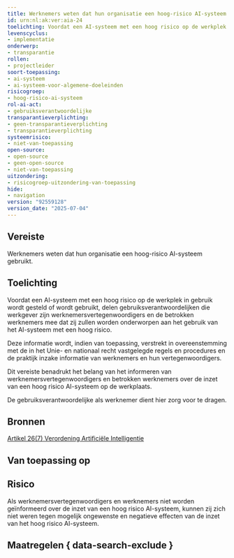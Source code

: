 ```yaml
---
title: Werknemers weten dat hun organisatie een hoog-risico AI-systeem gebruikt
id: urn:nl:ak:ver:aia-24
toelichting: Voordat een AI-systeem met een hoog risico op de werkplek in gebruik wordt gesteld of wordt gebruikt, delen gebruiksverantwoordelijken die werkgever zijn werknemersvertegenwoordigers en de betrokken werknemers mee dat zij zullen worden onderworpen aan het gebruik van het AI-systeem met een hoog risico.
levenscyclus:
- implementatie
onderwerp:
- transparantie
rollen:
- projectleider
soort-toepassing:
- ai-systeem
- ai-systeem-voor-algemene-doeleinden
risicogroep:
- hoog-risico-ai-systeem
rol-ai-act:
- gebruiksverantwoordelijke
transparantieverplichting:
- geen-transparantieverplichting
- transparantieverplichting
systeemrisico:
- niet-van-toepassing
open-source:
- open-source
- geen-open-source
- niet-van-toepassing
uitzondering:
- risicogroep-uitzondering-van-toepassing
hide:
- navigation
version: "92559128"
version_date: "2025-07-04"
---
```


<!-- tags -->
## Vereiste

Werknemers weten dat hun organisatie een hoog-risico AI-systeem gebruikt.

## Toelichting

Voordat een AI-systeem met een hoog risico op de werkplek in gebruik wordt gesteld of wordt gebruikt, delen gebruiksverantwoordelijken die werkgever zijn werknemersvertegenwoordigers en de betrokken werknemers mee dat zij zullen worden onderworpen aan het gebruik van het AI-systeem met een hoog risico.

Deze informatie wordt, indien van toepassing, verstrekt in overeenstemming met de in het Unie- en nationaal recht vastgelegde regels en procedures en de praktijk inzake informatie van werknemers en hun vertegenwoordigers.

Dit vereiste benadrukt het belang van het informeren van werknemersvertegenwoordigers en betrokken werknemers over de inzet van een hoog risico AI-systeem op de werkplaats.

De gebruiksverantwoordelijke als werknemer dient hier zorg voor te dragen.

## Bronnen
[Artikel 26(7) Verordening Artificiële Intelligentie](https://eur-lex.europa.eu/legal-content/NL/TXT/HTML/?uri=OJ:L_202401689#d1e4350-1-1)

## Van toepassing op
<!-- tags-ai-act -->

## Risico

Als werknemersvertegenwoordigers en werknemers niet worden geïnformeerd over de inzet van een hoog risico AI-systeem, kunnen zij zich niet weren tegen mogelijk ongewenste en negatieve effecten van de inzet van het hoog risico AI-systeem.


## Maatregelen { data-search-exclude }

<!-- list_maatregelen vereiste/aia-24-informeren-werknemers no-search no-onderwerp no-rol no-levenscyclus -->
